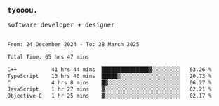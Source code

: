 <samp>
   <h3>tyooou.</h3>
   software developer + designer
   <br/><br/>
  <!--START_SECTION:waka-->

```txt
From: 24 December 2024 - To: 28 March 2025

Total Time: 65 hrs 47 mins

C++           41 hrs 44 mins  ███████████████▓░░░░░░░░░   63.26 %
TypeScript    13 hrs 40 mins  █████▒░░░░░░░░░░░░░░░░░░░   20.73 %
C             4 hrs 8 mins    █▓░░░░░░░░░░░░░░░░░░░░░░░   06.27 %
JavaScript    1 hr 27 mins    ▓░░░░░░░░░░░░░░░░░░░░░░░░   02.21 %
Objective-C   1 hr 25 mins    ▓░░░░░░░░░░░░░░░░░░░░░░░░   02.17 %
```

<!--END_SECTION:waka-->
</samp>
